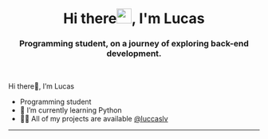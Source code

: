 <h1 align="center">Hi there<img width="30px" src="https://raw.githubusercontent.com/iampavangandhi/iampavangandhi/master/gifs/Hi.gif">, I'm Lucas</h1>
<h3 font-size="20" align="center">Programming student, on a journey of exploring back-end development.</h3>
<br>

Hi there👋, I’m Lucas
- Programming student
- 🌱 I’m currently learning Python
- 👨‍💻 All of my projects are available [@luccaslv](https://github.com/luccaslv)
----
<!---
### Github stats:

[![](https://github-readme-stats.vercel.app/api?username=luccaslv&show_icons=true&theme=tokyonight&hide_border=true&locale=en)](https://github.com/luccaslv)
[![](https://github-readme-streak-stats.herokuapp.com/?user=luccaslv&theme=material-palenight)](https://github.com/luccaslv)

----
--->
<!---
luccaslv/luccaslv is a ✨ special ✨ repository because its `README.md` (this file) appears on your GitHub profile.
You can click the Preview link to take a look at your changes.
--->

